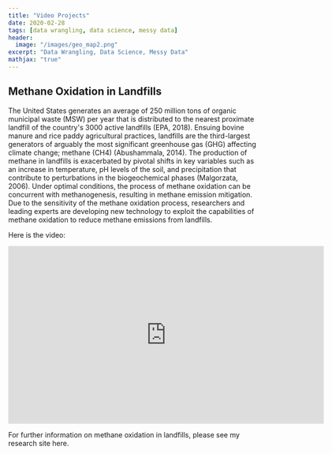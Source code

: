 ```yaml
---
title: "Video Projects"
date: 2020-02-28
tags: [data wrangling, data science, messy data]
header:
  image: "/images/geo_map2.png"
excerpt: "Data Wrangling, Data Science, Messy Data"
mathjax: "true"
---
```



## Methane Oxidation in Landfills

The United States generates an average of 250 million tons of organic municipal waste (MSW) per year that is distributed to the nearest proximate landfill of the country's 3000 active landfills (EPA, 2018). Ensuing bovine manure and rice paddy agricultural practices, landfills are the third-largest generators of arguably the most significant greenhouse gas (GHG) affecting climate change; methane (CH4) (Abushammala, 2014).  The production of methane in landfills is exacerbated by pivotal shifts in key variables such as an increase in temperature, pH levels of the soil, and precipitation that contribute to perturbations in the biogeochemical phases (Malgorzata, 2006). Under optimal conditions, the process of methane oxidation can be concurrent with methanogenesis, resulting in methane emission mitigation. Due to the sensitivity of the methane oxidation process, researchers and leading experts are developing new technology to exploit the capabilities of methane oxidation to reduce methane emissions from landfills. 

Here is the video:

<iframe src="https://player.vimeo.com/video/394663151" width="640" height="360" frameborder="0" allow="autoplay; fullscreen" allowfullscreen></iframe>

For further information on methane oxidation in landfills, please see my research site here. 

